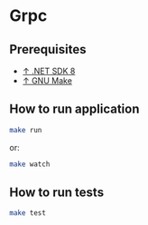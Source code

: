 # Grpc

## Prerequisites

- [↑ .NET SDK 8](https://dotnet.microsoft.com/en-us/download/dotnet/8.0)
- [↑ GNU Make](https://www.gnu.org/software/make)

## How to run application

```bash
make run
```
or:

```bash
make watch
```

## How to run tests

```bash
make test
```
